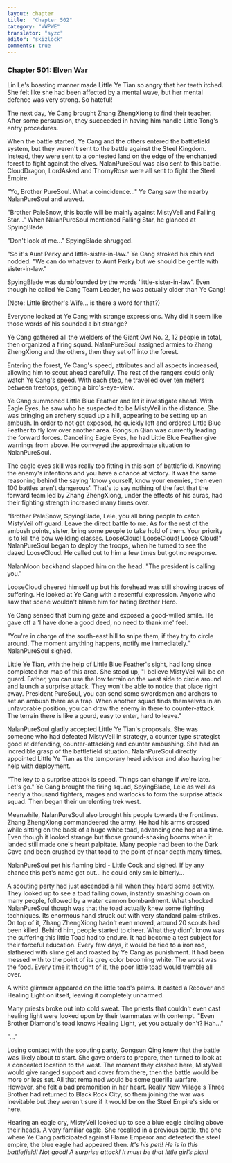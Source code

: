 ```yaml
---
layout: chapter
title:  "Chapter 502"
category: "VWPWE"
translator: "syzc"
editor: "skizlock"
comments: true
---
```


### Chapter 501: Elven War

Lin Le's boasting manner made Little Ye Tian so angry that her teeth itched. She felt like she had been affected by a mental wave, but her mental defence was very strong. So hateful! 

The next day, Ye Cang brought Zhang ZhengXiong to find their teacher. After some persuasion, they succeeded in having him handle Little Tong's entry procedures.

When the battle started, Ye Cang and the others entered the battlefield system, but they weren't sent to the battle against the Steel Kingdom. Instead, they were sent to a contested land on the edge of the enchanted forest to fight against the elves. NalanPureSoul was also sent to this battle. CloudDragon, LordAsked and ThornyRose were all sent to fight the Steel Empire.  

"Yo, Brother PureSoul. What a coincidence..." Ye Cang saw the nearby NalanPureSoul and waved.

"Brother PaleSnow, this battle will be mainly against MistyVeil and Falling Star..." When NalanPureSoul mentioned Falling Star, he glanced at SpyingBlade.

"Don't look at me..." SpyingBlade shrugged.

"So it's Aunt Perky and little-sister-in-law." Ye Cang stroked his chin and nodded. "We can do whatever to Aunt Perky but we should be gentle with sister-in-law."

SpyingBlade was dumbfounded by the words 'little-sister-in-law'. Even though he called Ye Cang Team Leader, he was actually older than Ye Cang!

(Note: Little Brother's Wife... is there a word for that?)

Everyone looked at Ye Cang with strange expressions. Why did it seem like those words of his sounded a bit strange?

Ye Cang gathered all the wielders of the Giant Owl No. 2, 12 people in total, then organized a firing squad. NalanPureSoul assigned armies to Zhang ZhengXiong and the others, then they set off into the forest.

Entering the forest, Ye Cang's speed, attributes and all aspects increased, allowing him to scout ahead carefully. The rest of the rangers could only watch Ye Cang's speed. With each step, he travelled over ten meters between treetops, getting a bird's-eye-view. 

Ye Cang summoned Little Blue Feather and let it investigate ahead. With Eagle Eyes, he saw who he suspected to be MistyVeil in the distance. She was bringing an archery squad up a hill, appearing to be setting up an ambush. In order to not get exposed, he quickly left and ordered Little Blue Feather to fly low over another area. Gongsun Qian was currently leading the forward forces. Cancelling Eagle Eyes, he had Little Blue Feather give warnings from above. He conveyed the approximate situation to NalanPureSoul.

The eagle eyes skill was really too fitting in this sort of battlefield. Knowing the enemy's intentions and you have a chance at victory. It was the same reasoning behind the saying 'know yourself, know your enemies, then even 100 battles aren't dangerous'. That's to say nothing of the fact that the forward team led by Zhang ZhengXiong, under the effects of his auras, had their fighting strength increased many times over.

"Brother PaleSnow, SpyingBlade, Lele, you all bring people to catch MistyVeil off guard. Leave the direct battle to me. As for the rest of the ambush points, sister, bring some people to take hold of them. Your priority is to kill the bow weilding classes. LooseCloud! LooseCloud! Loose Cloud!" NalanPureSoul began to deploy the troops, when he turned to see the dazed LooseCloud. He called out to him a few times but got no response. 

NalanMoon backhand slapped him on the head. "The president is calling you."

LooseCloud cheered himself up but his forehead was still showing traces of suffering. He looked at Ye Cang with a resentful expression. Anyone who saw that scene wouldn't blame him for hating Brother Hero.

Ye Cang sensed that burning gaze and exposed a good-willed smile. He gave off a 'I have done a good deed, no need to thank me' feel.

"You're in charge of the south-east hill to snipe them, if they try to circle around. The moment anything happens, notify me immediately." NalanPureSoul sighed.

Little Ye Tian, with the help of Little Blue Feather's sight, had long since completed her map of this area. She stood up, "I believe MistyVeil will be on guard. Father, you can use the low terrain on the west side to circle around and launch a surprise attack. They won't be able to notice that place right away. President PureSoul, you can send some swordsmen and archers to set an ambush there as a trap. When another squad finds themselves in an unfavorable position, you can draw the enemy in there to counter-attack. The terrain there is like a gourd, easy to enter, hard to leave."

NalanPureSoul gladly accepted Little Ye Tian's proposals. She was someone who had defeated MistyVeil in strategy, a counter type strategist good at defending, counter-attacking and counter ambushing. She had an incredible grasp of the battlefield situation. NalanPureSoul directly appointed Little Ye Tian as the temporary head advisor and also having her help with deployment.

"The key to a surprise attack is speed. Things can change if we're late. Let's go." Ye Cang brought the firing squad, SpyingBlade, Lele as well as nearly a thousand fighters, mages and warlocks to form the surprise attack squad. Then began their unrelenting trek west. 

Meanwhile, NalanPureSoul also brought his people towards the frontlines. Zhang ZhengXiong commandeered the army. He had his arms crossed while sitting on the back of a huge white toad, advancing one hop at a time. Even though it looked strange but those ground-shaking booms when it landed still made one's heart palpitate. Many people had been to the Dark Cave and been crushed by that toad to the point of near death many times.

NalanPureSoul pet his flaming bird - Little Cock and sighed. If by any chance this pet's name got out... he could only smile bitterly...

A scouting party had just ascended a hill when they heard some activity. They looked up to see a toad falling down, instantly smashing down on many people, followed by a water cannon bombardment. What shocked NalanPureSoul though was that the toad actually knew some fighting techniques. Its enormous hand struck out with very standard palm-strikes. On top of it, Zhang ZhengXiong hadn't even moved, around 20 scouts had been killed. Behind him, people started to cheer. What they didn't know was the suffering this little Toad had to endure. It had become a test subject for their forceful education. Every few days, it would be tied to a iron rod, slathered with slime gel and roasted by Ye Cang as punishment. It had been messed with to the point of its grey color becoming white. The worst was the food. Every time it thought of it, the poor little toad would tremble all over.

A white glimmer appeared on the little toad's palms. It casted a Recover and Healing Light on itself, leaving it completely unharmed.

Many priests broke out into cold sweat. The priests that couldn't even cast healing light were looked upon by their teammates with contempt. "Even Brother Diamond's toad knows Healing Light, yet you actually don't? Hah..."

"..."

Losing contact with the scouting party, Gongsun Qing knew that the battle was likely about to start. She gave orders to prepare, then turned to look at a concealed location to the west. The moment they clashed here, MistyVeil would give ranged support and cover from there, then the battle would be more or less set. All that remained would be some guerilla warfare. However, she felt a bad premonition in her heart. Really New Village's Three Brother had returned to Black Rock City, so them joining the war was inevitable but they weren't sure if it would be on the Steel Empire's side or here.

Hearing an eagle cry, MistyVeil looked up to see a blue eagle circling above their heads. A very familiar eagle. She recalled in a previous battle, the one where Ye Cang participated against Flame Emperor and defeated the steel empire, the blue eagle had appeared then. *It's his pet!! He is in this battlefield! Not good! A surprise attack! It must be that little girl’s plan!*
